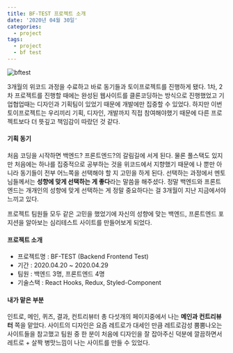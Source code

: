 ```yaml
---
title: BF-TEST 프로젝트 소개
date: '2020년 04월 30일'
categories:
  - project
tags:
  - project
  - bf test
---
```


![bftest](/images/bftest.png)

3개월의 위코드 과정을 수료하고 바로 동기들과 토이프로젝트를 진행하게 됐다.
1차, 2차 프로젝트를 진행할 때에는 완성된 웹사이트를 클론코딩하는 방식으로 진행했었고 기업협업때는 디자인과 기획팀이 있었기 때문에 개발에만 집중할 수 있었다. 하지만 이번 토이프로젝트는 우리끼리 기획, 디자인, 개발까지 직접 참여해야했기 때문에 다른 프로젝트보다 더 뜻깊고 책임감이 따랐던 것 같다.

#### 기획 동기

처음 코딩을 시작하면 백엔드? 프론트엔드?의 갈림길에 서게 된다. 물론 풀스택도 있지만 처음에는 하나를 집중적으로 공부하는 것을 위코드에서 지향했기 때문에 나 뿐만 아니라 동기들이 전부 어느쪽을 선택해야 할 지 고민을 하게 된다. 선택하는 과정에서 멘토님들께서는 **성향에 맞게 선택하는 게 좋다**라는 말씀을 해주셨다. 정말 백엔드와 프론트엔드는 개개인의 성향에 맞게 선택하는 게 정말 중요하다는 걸 3개월이 지난 지금에서야 느끼고 있다.

프로젝트 팀원들 모두 같은 고민을 했었기에 자신의 성향에 맞는 백엔드, 프론트엔드 포지션을 알아보는 심리테스트 사이트를 만들어보게 되었다.

#### 프로젝트 소개

- 프로젝트명 : BF-TEST (Backend Frontend Test)
- 기간 : 2020.04.20 ~ 2020.04.29
- 팀원 : 백엔드 3명, 프론트엔드 4명
- 기술스택 : React Hooks, Redux, Styled-Component

#### 내가 맡은 부분

인트로, 메인, 퀴즈, 결과, 컨트리뷰터 총 다섯개의 페이지중에서 나는 **메인과 컨트리뷰터** 쪽을 맡았다. 사이트의 디자인은 요즘 레트로가 대세인 만큼 레트로감성 뿜뿜나오는 사이트들을 참고했고 팀원 중 한 분이 처음에 디자인을 잘 잡아주신 덕분에 깔끔하면서 레트로 + 살짝 병맛느낌이 나는 사이트를 만들 수 있었다.
